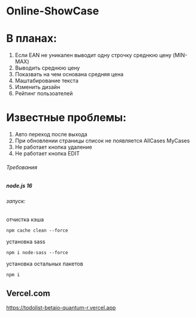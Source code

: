 # Online-ShowCase

# В планах:

1. Если EAN не уникален выводит одну строчку среднюю цену (MIN-MAX)
2. Выводить среднюю цену 
3. Показвать на чем основана средняя цена
4. Маштабирование текста
5. Изменить дизайн
6. Рейтинг пользоателей 

# Известные проблемы:

1. Авто переход после выхода 
2. При обновлении страницы список не появляется AllСases MyСases
3. Не работает кнопка удаление 
4. Не работает кнопка EDIT




###### Требования
##### node.js 16

###### запуск:
отчистка кэша

```
npm cache clean --force
```
установка sass
```
npm i node-sass --force
```
установка остальных пакетов
```
npm i 
```



## Vercel.com
https://todolist-betaio-quantum-r.vercel.app

